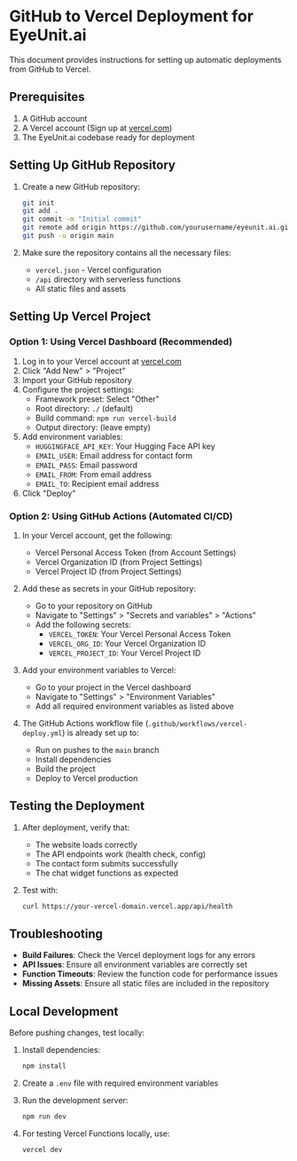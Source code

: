 # GitHub to Vercel Deployment for EyeUnit.ai

This document provides instructions for setting up automatic deployments from GitHub to Vercel.

## Prerequisites

1. A GitHub account 
2. A Vercel account (Sign up at [vercel.com](https://vercel.com))
3. The EyeUnit.ai codebase ready for deployment

## Setting Up GitHub Repository

1. Create a new GitHub repository:
   ```bash
   git init
   git add .
   git commit -m "Initial commit"
   git remote add origin https://github.com/yourusername/eyeunit.ai.git
   git push -u origin main
   ```

2. Make sure the repository contains all the necessary files:
   - `vercel.json` - Vercel configuration
   - `/api` directory with serverless functions
   - All static files and assets

## Setting Up Vercel Project

### Option 1: Using Vercel Dashboard (Recommended)

1. Log in to your Vercel account at [vercel.com](https://vercel.com)
2. Click "Add New" > "Project"
3. Import your GitHub repository
4. Configure the project settings:
   - Framework preset: Select "Other"
   - Root directory: `./` (default)
   - Build command: `npm run vercel-build`
   - Output directory: (leave empty)
5. Add environment variables:
   - `HUGGINGFACE_API_KEY`: Your Hugging Face API key
   - `EMAIL_USER`: Email address for contact form
   - `EMAIL_PASS`: Email password
   - `EMAIL_FROM`: From email address
   - `EMAIL_TO`: Recipient email address
6. Click "Deploy"

### Option 2: Using GitHub Actions (Automated CI/CD)

1. In your Vercel account, get the following:
   - Vercel Personal Access Token (from Account Settings)
   - Vercel Organization ID (from Project Settings)
   - Vercel Project ID (from Project Settings)

2. Add these as secrets in your GitHub repository:
   - Go to your repository on GitHub
   - Navigate to "Settings" > "Secrets and variables" > "Actions"
   - Add the following secrets:
     - `VERCEL_TOKEN`: Your Vercel Personal Access Token
     - `VERCEL_ORG_ID`: Your Vercel Organization ID
     - `VERCEL_PROJECT_ID`: Your Vercel Project ID

3. Add your environment variables to Vercel:
   - Go to your project in the Vercel dashboard
   - Navigate to "Settings" > "Environment Variables"
   - Add all required environment variables as listed above

4. The GitHub Actions workflow file (`.github/workflows/vercel-deploy.yml`) is already set up to:
   - Run on pushes to the `main` branch
   - Install dependencies
   - Build the project
   - Deploy to Vercel production

## Testing the Deployment

1. After deployment, verify that:
   - The website loads correctly
   - The API endpoints work (health check, config)
   - The contact form submits successfully
   - The chat widget functions as expected

2. Test with:
   ```bash
   curl https://your-vercel-domain.vercel.app/api/health
   ```

## Troubleshooting

- **Build Failures**: Check the Vercel deployment logs for any errors
- **API Issues**: Ensure all environment variables are correctly set
- **Function Timeouts**: Review the function code for performance issues
- **Missing Assets**: Ensure all static files are included in the repository

## Local Development

Before pushing changes, test locally:

1. Install dependencies:
   ```bash
   npm install
   ```

2. Create a `.env` file with required environment variables

3. Run the development server:
   ```bash
   npm run dev
   ```

4. For testing Vercel Functions locally, use:
   ```bash
   vercel dev
   ``` 